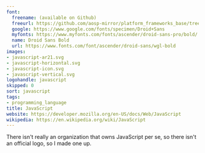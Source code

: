 ```yaml
---
font:
  freename: (available on Github)
  freeurl: https://github.com/aosp-mirror/platform_frameworks_base/tree/master/data/fonts
  google: https://www.google.com/fonts/specimen/Droid+Sans
  myfonts: https://www.myfonts.com/fonts/ascender/droid-sans-pro/bold/
  name: Droid Sans Bold
  url: https://www.fonts.com/font/ascender/droid-sans/wgl-bold
images:
- javascript-ar21.svg
- javascript-horizontal.svg
- javascript-icon.svg
- javascript-vertical.svg
logohandle: javascript
skipped: 0
sort: javascript
tags:
- programming_language
title: JavaScript
website: https://developer.mozilla.org/en-US/docs/Web/JavaScript
wikipedia: https://en.wikipedia.org/wiki/JavaScript
---
```


There isn't really an organization that owns JavaScript per se, so there isn't an official logo, so I made one up.
